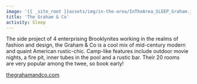 ```yaml
---
image: '{{ _site_root }}assets/img/in-the-area/InTheArea_SLEEP_Graham.jpg'
title: 'The Graham & Co'
activity: Sleep
---
```

<p>The side project of 4 enterprising Brooklynites working in the realms of fashion and design, the Graham & Co is a cool&nbsp;mix of&nbsp;mid-century modern and quaint American rustic-chic.&nbsp;Camp-like features include outdoor movie nights, a fire pit, inner tubes in the pool&nbsp;and a&nbsp;rustic bar. Their 20 rooms are&nbsp;very popular among the twee, so book early!&nbsp;</p><p><a href="http://thegrahamandco.com/">thegrahamandco.com</a></p>